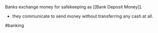 Banks exchange money for safekeeping as [[Bank Deposit Money]].
- they communicate to send money without transferring any cash at all.

#banking